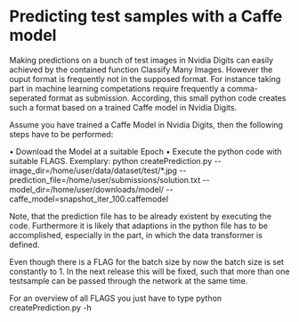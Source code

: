 # Predicting test samples with a Caffe model

Making predictions on a bunch of test images in Nvidia Digits can easily achieved by the contained function Classify Many Images. However the ouput format is frequently not in the supposed format. For instance taking part in machine learning competations require frequently a comma-seperated format as submission. According, this small python code creates such a format based on a trained Caffe model in Nvidia Digits.

Assume you have trained a Caffe Model in Nvidia Digits, then the following steps have to be performed:

  •	Download the Model at a suitable Epoch
  •	Execute the python code with suitable FLAGS.
    Exemplary:
    python createPrediction.py --image_dir=/home/user/data/dataset/test/*.jpg --prediction_file=/home/user/submissions/solution.txt --model_dir=/home/user/downloads/model/ --caffe_model=snapshot_iter_100.caffemodel

Note, that the prediction file has to be already existent by executing the code. Furthermore it is likely that adaptions in the python file has to be accomplished, especially in the part, in which the data transformer is defined.

Even though there is a FLAG for the batch size by now the batch size is set constantly to 1. In the next release this will be fixed, such that more than one testsample can be passed through the network at the same time.

For an overview of all FLAGS you just have to type python createPrediction.py -h

